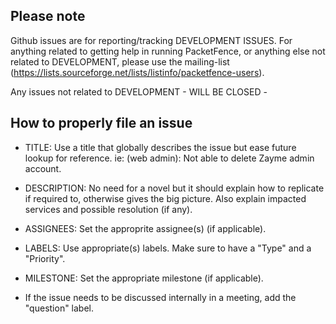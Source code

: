 Please note
-----------
Github issues are for reporting/tracking DEVELOPMENT ISSUES. For anything related to getting help in running PacketFence, or anything else not related to DEVELOPMENT, please use the mailing-list (https://lists.sourceforge.net/lists/listinfo/packetfence-users).

Any issues not related to DEVELOPMENT - WILL BE CLOSED -

How to properly file an issue
-----------------------------
* TITLE: Use a title that globally describes the issue but ease future lookup for reference. ie: (web admin): Not able to delete Zayme admin account.
* DESCRIPTION: No need for a novel but it should explain how to replicate if required to, otherwise gives the big picture. Also explain impacted services and possible resolution (if any).
* ASSIGNEES: Set the approprite assignee(s) (if applicable).
* LABELS: Use appropriate(s) labels. Make sure to have a "Type" and a "Priority".
* MILESTONE: Set the appropriate milestone (if applicable).

* If the issue needs to be discussed internally in a meeting, add the "question" label.
